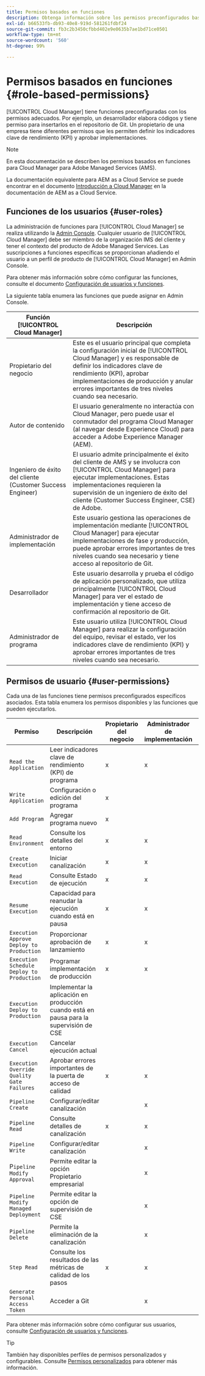 ```yaml
---
title: Permisos basados en funciones
description: Obtenga información sobre los permisos preconfigurados basados en funciones de Cloud Manager para administrar el acceso a los recursos de la nube.
exl-id: b66533fb-db93-40e8-919d-581261fdbf24
source-git-commit: fb3c2b3450cfbbd402e9e0635b7ae1bd71ce0501
workflow-type: tm+mt
source-wordcount: '560'
ht-degree: 99%

---
```



# Permisos basados en funciones {#role-based-permissions}

[!UICONTROL Cloud Manager] tiene funciones preconfiguradas con los permisos adecuados. Por ejemplo, un desarrollador elabora códigos y tiene permiso para insertarlos en el repositorio de Git. Un propietario de una empresa tiene diferentes permisos que les permiten definir los indicadores clave de rendimiento (KPI) y aprobar implementaciones.

>[!NOTE]
>
>En esta documentación se describen los permisos basados en funciones para Cloud Manager para Adobe Managed Services (AMS).
>
>La documentación equivalente para AEM as a Cloud Service se puede encontrar en el documento [Introducción a Cloud Manager](https://experienceleague.adobe.com/es/docs/experience-manager-cloud-service/content/onboarding/concepts/cloud-manager-introduction#role-based-permissions) en la documentación de AEM as a Cloud Service.

## Funciones de los usuarios {#user-roles}

La administración de funciones para [!UICONTROL Cloud Manager] se realiza utilizando la [Admin Console](https://helpx.adobe.com/es/enterprise/using/admin-console.html). Cualquier usuario de [!UICONTROL Cloud Manager] debe ser miembro de la organización IMS del cliente y tener el contexto del producto de Adobe Managed Services. Las suscripciones a funciones específicas se proporcionan añadiendo el usuario a un perfil de producto de [!UICONTROL Cloud Manager] en Admin Console.

Para obtener más información sobre cómo configurar las funciones, consulte el documento [Configuración de usuarios y funciones](/help/requirements/users-and-roles.md).

La siguiente tabla enumera las funciones que puede asignar en Admin Console.

| Función [!UICONTROL Cloud Manager] | Descripción |
|---|---|
| Propietario del negocio | Este es el usuario principal que completa la configuración inicial de [!UICONTROL Cloud Manager] y es responsable de definir los indicadores clave de rendimiento (KPI), aprobar implementaciones de producción y anular errores importantes de tres niveles cuando sea necesario. |
| Autor de contenido | El usuario generalmente no interactúa con Cloud Manager, pero puede usar el conmutador del programa Cloud Manager (al navegar desde Experience Cloud) para acceder a Adobe Experience Manager (AEM). |
| Ingeniero de éxito del cliente (Customer Success Engineer) | El usuario admite principalmente el éxito del cliente de AMS y se involucra con [!UICONTROL Cloud Manager] para ejecutar implementaciones. Estas implementaciones requieren la supervisión de un ingeniero de éxito del cliente (Customer Success Engineer, CSE) de Adobe. |
| Administrador de implementación | Este usuario gestiona las operaciones de implementación mediante [!UICONTROL Cloud Manager] para ejecutar implementaciones de fase y producción, puede aprobar errores importantes de tres niveles cuando sea necesario y tiene acceso al repositorio de Git. |
| Desarrollador | Este usuario desarrolla y prueba el código de aplicación personalizado, que utiliza principalmente [!UICONTROL Cloud Manager] para ver el estado de implementación y tiene acceso de confirmación al repositorio de Git. |
| Administrador de programa | Este usuario utiliza [!UICONTROL Cloud Manager] para realizar la configuración del equipo, revisar el estado, ver los indicadores clave de rendimiento (KPI) y aprobar errores importantes de tres niveles cuando sea necesario. |

## Permisos de usuario {#user-permissions}

Cada una de las funciones tiene permisos preconfigurados específicos asociados. Esta tabla enumera los permisos disponibles y las funciones que pueden ejecutarlos.

| Permiso | Descripción | Propietario del negocio | Administrador de implementación | Administrador de programa | Desarrollador | CSE |
| --- | --- | --- | --- | --- | --- | --- |
| `Read the Application` | Leer indicadores clave de rendimiento (KPI) de programa | x | x | x | x | x |
| `Write Application` | Configuración o edición del programa | x | | | | |
| `Add Program` | Agregar programa nuevo | x |  |  |  |  |
| `Read Environment` | Consulte los detalles del entorno | x | x | x | x | x |
| `Create Execution` | Iniciar canalización | x | x | x | | |
| `Read Execution` | Consulte Estado de ejecución | x | x | x | x | x |
| `Resume Execution` | Capacidad para reanudar la ejecución cuando está en pausa | x | x | x | | x |
| `Execution Approve Deploy to Production` | Proporcionar aprobación de lanzamiento | x | x | x | | |
| `Execution Schedule Deploy to Production` | Programar implementación de producción | x | x | x | | x |
| `Execution Deploy to Production` | Implementar la aplicación en producción cuando está en pausa para la supervisión de CSE |  |  |  |  | x |
| `Execution Cancel` | Cancelar ejecución actual |  |  | x |  |  |
| `Execution Override Quality Gate Failures` | Aprobar errores importantes de la puerta de acceso de calidad | x | x | x |  |  |
| `Pipeline Create` | Configurar/editar canalización |  | x |  |  |  |
| `Pipeline Read` | Consulte detalles de canalización | x | x | x | x | x |
| `Pipeline Write` | Configurar/editar canalización |  | x |  |  |  |
| P`ipeline Modify Approval` | Permite editar la opción Propietario empresarial |  | x |  |  |  |
| `Pipeline Modify Managed Deployment` | Permite editar la opción de supervisión de CSE |  | x |  |  |  |
| `Pipeline Delete` | Permite la eliminación de la canalización |  | x |  |  |  |
| `Step Read` | Consulte los resultados de las métricas de calidad de los pasos | x | x | x | x | x |
| `Generate Personal Access Token` | Acceder a Git |  | x |  | x |  |

<!-- CQDOC-22080 | Download log files  |  |  | x |  | x |  | -->

Para obtener más información sobre cómo configurar sus usuarios, consulte [Configuración de usuarios y funciones](/help/requirements/users-and-roles.md).

>[!TIP]
>
>También hay disponibles perfiles de permisos personalizados y configurables. Consulte [Permisos personalizados](/help/using/custom-permissions.md) para obtener más información.

